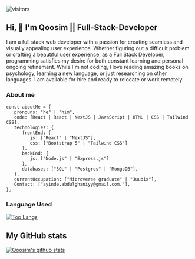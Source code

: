 ![visitors](https://visitor-badge.glitch.me/badge?page_id=Qoosim.visitor-badge)

## Hi, 👋 I'm Qoosim || Full-Stack-Developer

I am a full stack web developer with a passion for creating seamless and visually appealing user experience. Whether figuring out a difficult problem or crafting a beautiful user experience, as a Full Stack Developer, programming satisfies my desire for both constant learning and personal ongoing refinement. While I'm not coding, I love reading amazing books on psychology, learning a new language, or just researching on other languages. I am available for hire and ready to relocate or work remotely.

### About me
````
const aboutMe = {
   pronouns: "he" | "him",
   code: [React | React | NextJS | JavaScript | HTML | CSS | Tailwind CSS],
   technologies: {
      frontEnd: {
         js: ["React" | "NextJS"],
         css: ["Bootstrap 5" | "Tailwind CSS"]
      },
      backEnd: {         
         js: ["Node.js" | "Express.js"]       
      },
      databases: ["SQL" | "Postgres" | "MongoDB"],      
   },
   currentOccupation: ["Microverse graduate" | "Juubix"],
   Contact: ["ayinde.abdulghaniyy@gmail.com."],
};

````

### Language Used

[![Top Langs](https://github-readme-stats.vercel.app/api/top-langs/?username=qoosim&hide=python,ruby,CoffeeScript,Shell&langs-count=8&layout=compact)](https://github.com/qoosim/github-readme-stats)

## My GitHub stats

[![Qoosim's github stats](https://github-readme-stats.vercel.app/api?username=Qoosim&show_icons=true&theme=radical)](https://github.com/Qoosim/github-readme-stats)



